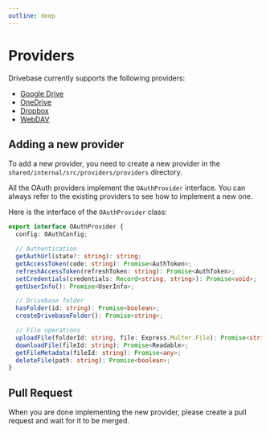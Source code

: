 ```yaml
---
outline: deep
---
```


# Providers

Drivebase currently supports the following providers:

- [Google Drive](/docs/providers/google-drive.md)
- [OneDrive](/docs/providers/onedrive.md)
- [Dropbox](/docs/providers/dropbox.md)
- [WebDAV](/docs/providers/webdav.md)


## Adding a new provider

To add a new provider, you need to create a new provider in the `shared/internal/src/providers/providers` directory. 

All the OAuth providers implement the `OAuthProvider` interface.
You can always refer to the existing providers to see how to implement a new one.

Here is the interface of the `OAuthProvider` class:

```typescript
export interface OAuthProvider {
  config: OAuthConfig;

  // Authentication
  getAuthUrl(state?: string): string;
  getAccessToken(code: string): Promise<AuthToken>;
  refreshAccessToken(refreshToken: string): Promise<AuthToken>;
  setCredentials(credentials: Record<string, string>): Promise<void>;
  getUserInfo(): Promise<UserInfo>;

  // Drivebase folder
  hasFolder(id: string): Promise<boolean>;
  createDrivebaseFolder(): Promise<string>;

  // File operations
  uploadFile(folderId: string, file: Express.Multer.File): Promise<string>;
  downloadFile(fileId: string): Promise<Readable>;
  getFileMetadata(fileId: string): Promise<any>;
  deleteFile(path: string): Promise<boolean>;
}
```

## Pull Request

When you are done implementing the new provider, please create a pull request and wait for it to be merged.


